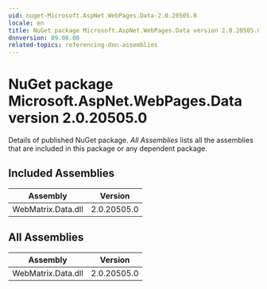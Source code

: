 ```yaml
---
uid: nuget-Microsoft.AspNet.WebPages.Data-2.0.20505.0
locale: en
title: NuGet package Microsoft.AspNet.WebPages.Data version 2.0.20505.0
dnnversion: 09.08.00
related-topics: referencing-dnn-assemblies
---
```


# NuGet package Microsoft.AspNet.WebPages.Data version 2.0.20505.0
Details of published NuGet package.
*All Assemblies* lists all the assemblies that are included in this package or any dependent package.

## Included Assemblies

|Assembly|Version|
|---|---|
|WebMatrix.Data.dll|2.0.20505.0|

## All Assemblies

|Assembly|Version|
|---|---|
|WebMatrix.Data.dll|2.0.20505.0|

